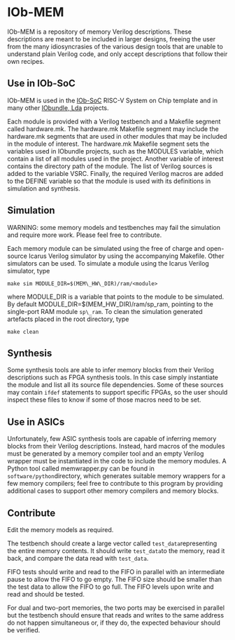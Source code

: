 # IOb-MEM

IOb-MEM is a repository of memory Verilog descriptions. These descriptions are
meant to be included in larger designs, freeing the user from the many
idiosyncrasies of the various design tools that are unable to understand plain
Verilog code, and only accept descriptions that follow their own recipes.

## Use in IOb-SoC

IOb-MEM is used in the [IOb-SoC](https://github.com/IObundle/iob-soc) RISC-V
System on Chip template and in many other [IObundle, Lda](https://iobundle.com)
projects.

Each module is provided with a Verilog testbench and a Makefile segment called
hardware.mk. The hardware.mk Makefile segment may include the hardware.mk
segments that are used in other modules that may be included in the module of
interest. The hardware.mk Makefile segment sets the variables used in IObundle
projects, such as the MODULES variable, which contain a list of all modules used
in the project. Another variable of interest contains the directory path of the
module. The list of Verilog sources is added to the variable VSRC. Finally, the
required Verilog macros are added to the DEFINE variable so that the module is
used with its definitions in simulation and synthesis.


## Simulation

WARNING: some memory models and testbenches may fail the simulation and require
more work. Please feel free to contribute.

Each memory module can be simulated using the free of charge and open-source
Icarus Verilog simulator by using the accompanying Makefile. Other simulators
can be used. To simulate a module using the Icarus Verilog simulator, type

```
make sim MODULE_DIR=$(MEM\_HW\_DIR)/ram/<module>
```

where MODULE\_DIR is a variable that points to the module to be simulated. By
default MODULE\_DIR=$(MEM\_HW\_DIR)/ram/sp\_ram, pointing to the single-port RAM
module `sp\_ram`. To clean the simulation generated artefacts placed in the root
directory, type

```
make clean 
```


## Synthesis

Some synthesis tools are able to infer memory blocks from their Verilog
descriptions such as FPGA synthesis tools. In this case simply instantiate the
module and list all its source file dependencies. Some of these sources may
contain `ifdef` statements to support specific FPGAs, so the user should inspect
these files to know if some of those macros need to be set.


## Use in ASICs

Unfortunately, few ASIC synthesis tools are capable of inferring memory blocks
from their Verilog descriptions. Instead, hard macros of the modules must be
generated by a memory compiler tool and an empty Verilog wrapper must be
instantiated in the code to include the memory modules. A Python tool called
memwrapper.py can be found in `software/python`directory, which generates
suitable memory wrappers for a few memory compilers; feel free to contribute to
this program by providing additional cases to support other memory compilers and
memory blocks.

## Contribute

Edit the memory models as required.

The testbench should create a large vector called `test_data`representing the
entire memory contents. It should write `test_data`to the memory, read it back,
and compare the data read with `test_data`.

FIFO tests should write and read to the FIFO in parallel with an intermediate
pause to allow the FIFO to go empty. The FIFO size should be smaller than the
test data to allow the FIFO to go full. The FIFO levels upon write and read and
should be tested.

For dual and two-port memories, the two ports may be exercised in parallel
but the testbench should ensure that reads and writes to the same address do not
happen simultaneous or, if they do, the expected behaviour should be verified. 
